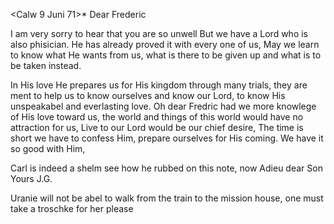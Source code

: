  <Calw 9 Juni 71>*
Dear Frederic

I am very sorry to hear that you are so unwell But we have a Lord who is also phisician. He has already proved it with every one of us, May we learn to know what He wants from us, what is there to be given up and what is to be taken instead.

In His love He prepares us for His kingdom through many trials, they are ment to help us to know ourselves and know our Lord, to know His unspeakabel and everlasting love. Oh dear Fredric had we more knowlege of His love toward us, the world and things of this world would have no attraction for us, Live to our Lord would be our chief desire, The time is short we have to confess Him, prepare ourselves for His coming. We have it so good with Him,

Carl is indeed a shelm see how he rubbed on this note, now Adieu dear Son  Yours J.G.

Uranie will not be abel to walk from the train to the mission house, one must take a troschke for her please
